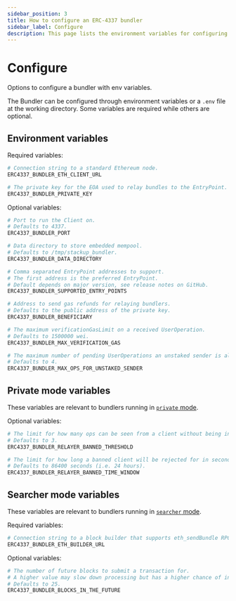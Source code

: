 ```yaml
---
sidebar_position: 3
title: How to configure an ERC-4337 bundler
sidebar_label: Configure
description: This page lists the environment variables for configuring a local EIP-4337 bundler using stackup-bundler
---
```


# Configure

Options to configure a bundler with env variables.

The Bundler can be configured through environment variables or a `.env` file at the working directory. Some variables are required while others are optional.

## Environment variables

Required variables:

```bash
# Connection string to a standard Ethereum node.
ERC4337_BUNDLER_ETH_CLIENT_URL

# The private key for the EOA used to relay bundles to the EntryPoint.
ERC4337_BUNDLER_PRIVATE_KEY
```

Optional variables:

```bash
# Port to run the Client on.
# Defaults to 4337.
ERC4337_BUNDLER_PORT

# Data directory to store embedded mempool.
# Defaults to /tmp/stackup_bundler.
ERC4337_BUNDLER_DATA_DIRECTORY

# Comma separated EntryPoint addresses to support.
# The first address is the preferred EntryPoint.
# Default depends on major version, see release notes on GitHub.
ERC4337_BUNDLER_SUPPORTED_ENTRY_POINTS

# Address to send gas refunds for relaying bundlers.
# Defaults to the public address of the private key.
ERC4337_BUNDLER_BENEFICIARY

# The maximum verificationGasLimit on a received UserOperation.
# Defaults to 1500000 wei.
ERC4337_BUNDLER_MAX_VERIFICATION_GAS

# The maximum number of pending UserOperations an unstaked sender is allowed.
# Defaults to 4.
ERC4337_BUNDLER_MAX_OPS_FOR_UNSTAKED_SENDER
```

## Private mode variables

These variables are relevant to bundlers running in [`private` mode](./introduction#modes).

Optional variables:

```bash
# The limit for how many ops can be seen from a client without being included on-chain.
# Defaults to 3.
ERC4337_BUNDLER_RELAYER_BANNED_THRESHOLD

# The limit for how long a banned client will be rejected for in seconds.
# Defaults to 86400 seconds (i.e. 24 hours).
ERC4337_BUNDLER_RELAYER_BANNED_TIME_WINDOW
```

## Searcher mode variables

These variables are relevant to bundlers running in [`searcher` mode](./introduction#modes).

Required variables:

```bash
# Connection string to a block builder that supports eth_sendBundle RPC.
ERC4337_BUNDLER_ETH_BUILDER_URL
```

Optional variables:

```bash
# The number of future blocks to submit a transaction for.
# A higher value may slow down processing but has a higher chance of inclusion.
# Defaults to 25.
ERC4337_BUNDLER_BLOCKS_IN_THE_FUTURE
```
